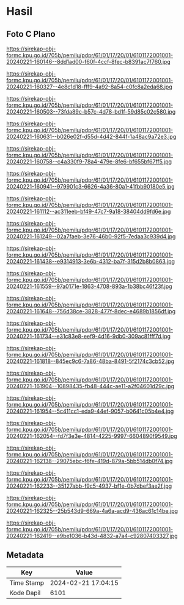 # Hasil

## Foto C Plano

https://sirekap-obj-formc.kpu.go.id/705b/pemilu/pdpr/61/01/17/20/01/6101172001001-20240221-160146--8dd1ad00-f60f-4ccf-8fec-b8391ac7f760.jpg

https://sirekap-obj-formc.kpu.go.id/705b/pemilu/pdpr/61/01/17/20/01/6101172001001-20240221-160327--4e8c1d18-fff9-4a92-8a54-c0fc8a2eda68.jpg

https://sirekap-obj-formc.kpu.go.id/705b/pemilu/pdpr/61/01/17/20/01/6101172001001-20240221-160503--73fda89c-b57c-4d78-bd1f-59d85c02c580.jpg

https://sirekap-obj-formc.kpu.go.id/705b/pemilu/pdpr/61/01/17/20/01/6101172001001-20240221-160631--b026e02f-d55d-4d42-844f-1a48ac9a72e3.jpg

https://sirekap-obj-formc.kpu.go.id/705b/pemilu/pdpr/61/01/17/20/01/6101172001001-20240221-160758--c4a330f9-78a4-479e-8fe6-bf655bf67ff5.jpg

https://sirekap-obj-formc.kpu.go.id/705b/pemilu/pdpr/61/01/17/20/01/6101172001001-20240221-160941--979901c3-6626-4a36-80a1-41fbb90180e5.jpg

https://sirekap-obj-formc.kpu.go.id/705b/pemilu/pdpr/61/01/17/20/01/6101172001001-20240221-161112--ac311eeb-bf49-47c7-9a18-38404dd9fd6e.jpg

https://sirekap-obj-formc.kpu.go.id/705b/pemilu/pdpr/61/01/17/20/01/6101172001001-20240221-161249--02a7faeb-3e76-46b0-92f5-7edaa3c939d4.jpg

https://sirekap-obj-formc.kpu.go.id/705b/pemilu/pdpr/61/01/17/20/01/6101172001001-20240221-161438--e9314913-3e6b-4312-ba7f-315d2b8b0863.jpg

https://sirekap-obj-formc.kpu.go.id/705b/pemilu/pdpr/61/01/17/20/01/6101172001001-20240221-161559--97a0171e-1863-4708-893a-1b38bc46f23f.jpg

https://sirekap-obj-formc.kpu.go.id/705b/pemilu/pdpr/61/01/17/20/01/6101172001001-20240221-161648--756d38ce-3828-477f-8dec-e4689b1856df.jpg

https://sirekap-obj-formc.kpu.go.id/705b/pemilu/pdpr/61/01/17/20/01/6101172001001-20240221-161734--e31c83e8-eef9-4d16-9db0-309ac81fff7d.jpg

https://sirekap-obj-formc.kpu.go.id/705b/pemilu/pdpr/61/01/17/20/01/6101172001001-20240221-161818--845ec9c6-7a86-48ba-8491-5f2174c3cb52.jpg

https://sirekap-obj-formc.kpu.go.id/705b/pemilu/pdpr/61/01/17/20/01/6101172001001-20240221-161904--10898435-fb48-444c-ae11-a2f04601d29c.jpg

https://sirekap-obj-formc.kpu.go.id/705b/pemilu/pdpr/61/01/17/20/01/6101172001001-20240221-161954--5c411cc1-eda9-44ef-9057-b0641c05b4e4.jpg

https://sirekap-obj-formc.kpu.go.id/705b/pemilu/pdpr/61/01/17/20/01/6101172001001-20240221-162054--fd7f3e3e-4814-4225-9997-6604890f9549.jpg

https://sirekap-obj-formc.kpu.go.id/705b/pemilu/pdpr/61/01/17/20/01/6101172001001-20240221-162138--29075ebc-f6fe-419d-879a-5bb514db0f74.jpg

https://sirekap-obj-formc.kpu.go.id/705b/pemilu/pdpr/61/01/17/20/01/6101172001001-20240221-162233--35127abb-f9c5-4937-bf1e-0b7dbef3ae2f.jpg

https://sirekap-obj-formc.kpu.go.id/705b/pemilu/pdpr/61/01/17/20/01/6101172001001-20240221-162325--25b543d9-669a-4a6a-acd9-436ac61c14be.jpg

https://sirekap-obj-formc.kpu.go.id/705b/pemilu/pdpr/61/01/17/20/01/6101172001001-20240221-162419--e9be1036-b43d-4832-a7a4-c92807403327.jpg


## Metadata

| Key        | Value               |
| ---------- | ------------------- |
| Time Stamp | 2024-02-21 17:04:15 |
| Kode Dapil | 6101                |



